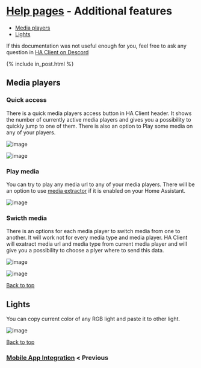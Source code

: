 # [Help pages](/help) - Additional features

- [Media players](#media-palyers)
- [Lights](#lights)

If this documentation was not useful enough for you, feel free to ask any question in [HA Client on Descord](https://discord.gg/u9vq7QE)

{% include in_post.html %}

## Media players

### Quick access

There is a quick media players access button in HA Client header. It shows the number of currently active media players and gives you a possibility to quickly jump to one of them. There is also an option to Play some media on any of your players.

![image](/help/images/additional_features003.png)

![image](/help/images/additional_features004.png)

### Play media

You can try to play any media url to any of your media players. There will be an option to use [media extractor](https://www.home-assistant.io/integrations/media_extractor/) if it is enabled on your Home Assistant.

![image](/help/images/additional_features005.png)

### Swicth media

There is an options for each media player to switch media from one to another. It will work not for every media type and media player. HA Client will exatract media url and media type from current media player and will give you a possibility to choose a plyer where to send this data.

![image](/help/images/additional_features006.png)

![image](/help/images/additional_features007.png)

[Back to top](#help-pages---additional-features)

## Lights

You can copy current color of any RGB light and paste it to other light.

![image](/help/images/additional_features008.png)

[Back to top](#help-pages---additional-features)

### [Mobile App Integration](/help/mobile_app_integration) < Previous